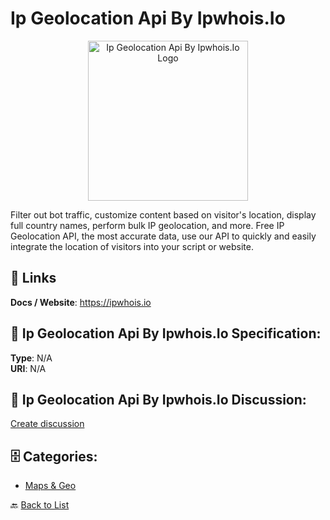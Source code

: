 # Ip Geolocation Api By Ipwhois.Io
<p align="center">
    <img width="256" src="https://raw.githubusercontent.com/apis-list/apis-list/main/apis/ip-geolocation-api-by-ipwhois-io/logo_256x256.png" alt="Ip Geolocation Api By Ipwhois.Io Logo"/>
</p>

Filter out bot traffic, customize content based on visitor's location, display full country names, perform bulk IP geolocation, and more.  Free IP Geolocation API, the most accurate data, use our API to quickly and easily integrate the location of visitors into your script or website.

##  🔗 Links
**Docs / Website**: https://ipwhois.io

## 🧬 Ip Geolocation Api By Ipwhois.Io Specification:
**Type**: N/A  
**URI**: N/A

## 💬 Ip Geolocation Api By Ipwhois.Io Discussion:
[Create discussion](https://github.com/apis-list/apis-list/discussions/new)

## 🗄️ Categories:
- [Maps & Geo](https://github.com/apis-list/apis-list#maps--geo-)




🔙 [Back to List](https://github.com/apis-list/apis-list)
